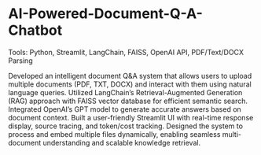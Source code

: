 # AI-Powered-Document-Q-A-Chatbot
Tools: Python, Streamlit, LangChain, FAISS, OpenAI API, PDF/Text/DOCX Parsing

Developed an intelligent document Q&A system that allows users to upload multiple documents (PDF, TXT, DOCX) and interact with them using natural language queries. Utilized LangChain’s Retrieval-Augmented Generation (RAG) approach with FAISS vector database for efficient semantic search. Integrated OpenAI’s GPT model to generate accurate answers based on document context. Built a user-friendly Streamlit UI with real-time response display, source tracing, and token/cost tracking. Designed the system to process and embed multiple files dynamically, enabling seamless multi-document understanding and scalable knowledge retrieval.

